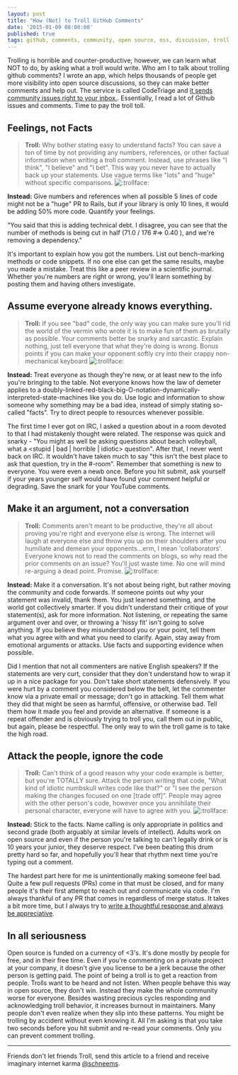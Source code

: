 ```yaml
---
layout: post
title: "How (Not) to Troll GitHub Comments"
date: '2015-01-09 08:00:00'
published: true
tags: github, comments, community, open source, oss, discussion, troll
---
```

Trolling is horrible and counter-productive; however, we can learn what NOT to do, by asking what a troll would write. Who am I to talk about trolling github comments? I wrote an app, which helps thousands of people get more visibility into open source discussions, so they can make better comments and help out. The service is called CodeTriage and [it sends community issues right to your inbox.](https://www.codetriage.com/rails/rails). Essentially, I read a lot of Github issues and comments. Time to pay the troll toll.

## Feelings, not Facts

> **Troll:** Why bother stating easy to understand facts? You can save a ton of time by not providing any numbers, references, or other factual information when writing a troll comment. Instead, use phrases like "I think", "I believe" and "I bet". This way you never have to actually back up your statements. Use vague terms like "lots" and "huge" without specific comparisons. ![:trollface:](https://www.dropbox.com/s/kx9d3in03mfux74/Screenshot%202014-12-31%2010.49.16.png?raw=1)

**Instead:** Give numbers and references when all possible 5 lines of code might not be a "huge" PR to Rails, but if your library is only 10 lines, it would be adding 50% more code. Quantify your feelings.

"You said that this is adding technical debt. I disagree, you can see that the number of methods is being cut in half (71.0 / 176 #=> 0.40 ), and we're removing a dependency."

It's important to explain how you got the numbers. List out bench-marking methods or code snippets. If no one else can get the same results, maybe you made a mistake. Treat this like a peer review in a scientific journal. Whether you're numbers are right or wrong, you'll learn something by posting them and having others investigate.

## Assume everyone already knows everything.

> **Troll:** If you see "bad" code, the only way you can make sure you'll rid the world of the vermin who wrote it is to make fun of them as brutally as possible. Your comments better be snarky and sarcastic. Explain nothing, just tell everyone that what they're doing is wrong. Bonus points if you can make your opponent softly cry into their crappy non-mechanical keyboard ![:trollface:](https://www.dropbox.com/s/kx9d3in03mfux74/Screenshot%202014-12-31%2010.49.16.png?raw=1)

**Instead:** Treat everyone as though they're new, or at least new to the info you're bringing to the table. Not everyone knows how the law of demeter applies to a doubly-linked-red-black-big-O-notation-dynamically-interpreted-state-machines like you do. Use logic and information to show someone why something may be a bad idea, instead of simply stating so-called "facts".  Try to direct people to resources whenever possible.

The first time I ever got on IRC, I asked a question about <Software A> in a room devoted to <Software B> that I had mistakenly thought were related. The response was quick and snarky - "You might as well be asking questions about beach volleyball, what a <stupid | bad | horrible | idiotic> question". After that, I never went back on IRC. It wouldn't have taken much to say "this isn't the best place to ask that question, try in the #<Software A>-room". Remember that something is new to everyone. You were even a newb once. Before you hit submit, ask yourself if your <number> years younger self would have found your comment helpful or degrading. Save the snark for your YouTube comments.

## Make it an argument, not a conversation

> **Troll:** Comments aren't meant to be productive, they're all about proving you're right and everyone else is wrong. The internet will laugh at everyone else and throw you up on their shoulders after you humiliate and demean your opponents...erm, I mean 'collaborators'. Everyone knows not to read the comments on blogs, so why read the prior comments on an issue? You'll just waste time. No one will mind re-arguing a dead point. Promise. ![:trollface:](https://www.dropbox.com/s/kx9d3in03mfux74/Screenshot%202014-12-31%2010.49.16.png?raw=1)

**Instead:** Make it a conversation. It's not about being right, but rather moving the community and code forwards. If someone points out why your statement was invalid, thank them. You just learned something, and the world got collectively smarter. If you didn't understand their critique of your statement(s), ask for more information. Not listening, or repeating the same argument over and over, or throwing a 'hissy fit' isn't going to solve anything. If you believe they misunderstood you or your point, tell them what you agree with and what you need to clarify. Again, stay away from emotional arguments or attacks. Use facts and supporting evidence when possible.

Did I mention that not all commenters are native English speakers? If the statements are very curt, consider that they don't understand how to wrap it up in a nice package for you. Don't take short statements defensively. If you were hurt by a comment you considered below the belt, let the commenter know via a private email or message; don't go in attacking. Tell them what they did that might be seen as harmful, offensive, or otherwise bad. Tell them how it made you feel and provide an alternative. If someone is a repeat offender and is obviously trying to troll you, call them out in public, but again, please be respectful. The only way to win the troll game is to take the high road.

## Attack the people, ignore the code

> **Troll:** Can't think of a good reason why your code example is better, but you're TOTALLY sure. Attack the person writing that code, "What kind of idiotic numbskull writes code like that?" or "I see the person making the changes focused on one [trade off]". People may agree with the other person's code, however once you annihilate their personal character, everyone will have to agree with you. ![:trollface:](https://www.dropbox.com/s/kx9d3in03mfux74/Screenshot%202014-12-31%2010.49.16.png?raw=1)


**Instead:** Stick to the facts. Name calling is only appropriate in politics and second grade (both arguably at similar levels of intellect). Adults work on open source and even if the person you're talking to can't legally drink or is 10 years your junior, they deserve respect. I've been beating this drum pretty hard so far, and hopefully you'll hear that rhythm next time you're typing out a comment.

The hardest part here for me is unintentionally making someone feel bad. Quite a few pull requests (PRs) come in that must be closed, and for many people it's their first attempt to reach out and communicate via code. I'm always thankful of any PR that comes in regardless of merge status. It takes a bit more time, but I always try to [write a thoughtful response and always be appreciative](https://github.com/schneems/wicked/pull/145#issuecomment-67085880).

## In all seriousness

Open source is funded on a currency of <3's. It's done mostly by people for free, and in their free time. Even if you're commenting on a private project at your company, it doesn't give you license to be a jerk because the other person is getting paid. The point of being a troll is to get a reaction from people. Trolls want to be heard and not listen. When people behave this way in open source, they don't win. Instead they make the whole community worse for everyone. Besides wasting precious cycles responding and acknowledging troll behavior, it increases burnout in maintainers. Many people don't even realize when they slip into these patterns. You might be trolling by accident without even knowing it. All I'm asking is that you take two seconds before you hit submit and re-read your comments. Only you can prevent comment trolling.

---
Friends don't let friends Troll, send this article to a friend and receive imaginary internet karma [@schneems](https://twitter.com/schneems).